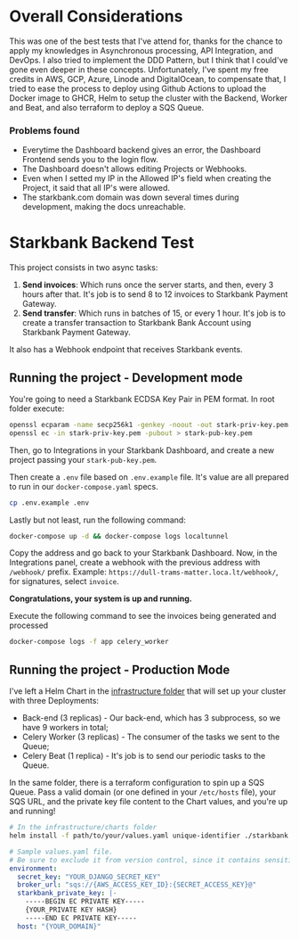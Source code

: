 # Overall Considerations

This was one of the best tests that I've attend for, thanks for the chance to apply my knowledges in Asynchronous processing, API Integration, and DevOps. I also tried to implement the DDD Pattern, but I think that I could've gone even deeper in these concepts. Unfortunately, I've spent my free credits in AWS, GCP, Azure, Linode and DigitalOcean, to compensate that, I tried to ease the process to deploy using Github Actions to upload the Docker image to GHCR, Helm to setup the cluster with the Backend, Worker and Beat, and also terraform to deploy a SQS Queue.

### Problems found

* Everytime the Dashboard backend gives an error, the Dashboard Frontend sends you to the login flow.
* The Dashboard doesn't allows editing Projects or Webhooks.
* Even when I setted my IP in the Allowed IP's field when creating the Project, it said that all IP's were allowed.
* The starkbank.com domain was down several times during development, making the docs unreachable.

# Starkbank Backend Test

This project consists in two async tasks:

1. **Send invoices**: Which runs once the server starts, and then, every 3 hours after that. It's job is to send 8 to 12 invoices to Starkbank Payment Gateway.
2. **Send transfer**: Which runs in batches of 15, or every 1 hour. It's job is to create a transfer transaction to Starkbank Bank Account using Starkbank Payment Gateway.

It also has a Webhook endpoint that receives Starkbank events.

## Running the project - Development mode

You're going to need a Starkbank ECDSA Key Pair in PEM format. In root folder execute:

```bash
openssl ecparam -name secp256k1 -genkey -noout -out stark-priv-key.pem
openssl ec -in stark-priv-key.pem -pubout > stark-pub-key.pem
```

Then, go to Integrations in your Starkbank Dashboard, and create a new project passing your `stark-pub-key.pem`.

Then create a `.env` file based on `.env.example` file. It's value are all prepared to run in our `docker-compose.yaml` specs.

```bash
cp .env.example .env
```

Lastly but not least, run the following command:

```bash
docker-compose up -d && docker-compose logs localtunnel
```

Copy the address and go back to your Starkbank Dashboard. Now, in the Integrations panel, create a webhook with the previous address with `/webhook/` prefix. Example:
`https://dull-trams-matter.loca.lt/webhook/`, for signatures, select `invoice`.

**Congratulations, your system is up and running.**

Execute the following command to see the invoices being generated and processed

```bash
docker-compose logs -f app celery_worker
```

## Running the project - Production Mode

I've left a Helm Chart in the [infrastructure folder](infrastructure/charts/starkbank/) that will set up your cluster with three Deployments:

* Back-end (3 replicas) - Our back-end, which has 3 subprocess, so we have 9 workers in total;
* Celery Worker (3 replicas) - The consumer of the tasks we sent to the Queue;
* Celery Beat (1 replica) - It's job is to send our periodic tasks to the Queue.

In the same folder, there is a terraform configuration to spin up a SQS Queue. Pass a valid domain (or one defined in your `/etc/hosts` file), your SQS URL, and the private key file content to the Chart values, and you're up and running!

```bash
# In the infrastructure/charts folder
helm install -f path/to/your/values.yaml unique-identifier ./starkbank
```

```yaml
# Sample values.yaml file.
# Be sure to exclude it from version control, since it contains sensitive data.
environment:
  secret_key: "YOUR_DJANGO_SECRET_KEY"
  broker_url: "sqs://{AWS_ACCESS_KEY_ID}:{SECRET_ACCESS_KEY}@"
  starkbank_private_key: |-
    -----BEGIN EC PRIVATE KEY-----
    {YOUR_PRIVATE KEY HASH}
    -----END EC PRIVATE KEY-----
  host: "{YOUR_DOMAIN}"
```
